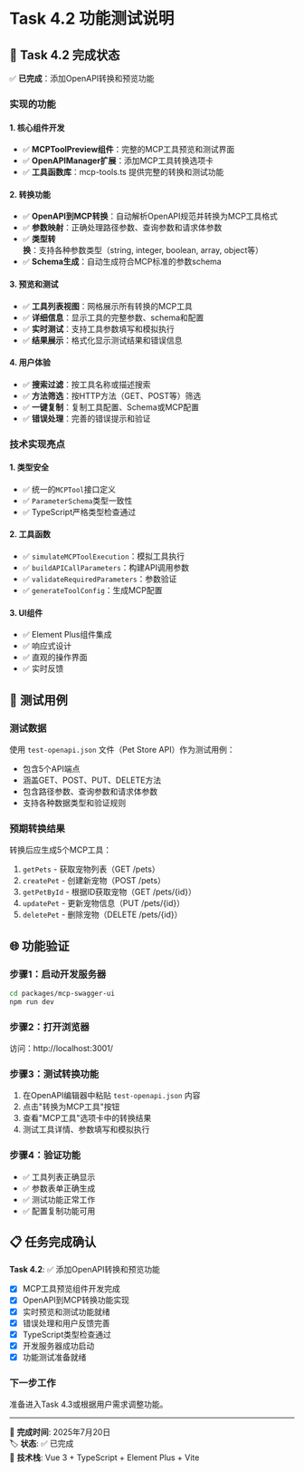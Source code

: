 # Task 4.2 功能测试说明

## 🎯 Task 4.2 完成状态

✅ **已完成**：添加OpenAPI转换和预览功能

### 实现的功能

#### 1. 核心组件开发
- ✅ **MCPToolPreview组件**：完整的MCP工具预览和测试界面
- ✅ **OpenAPIManager扩展**：添加MCP工具转换选项卡
- ✅ **工具函数库**：mcp-tools.ts 提供完整的转换和测试功能

#### 2. 转换功能
- ✅ **OpenAPI到MCP转换**：自动解析OpenAPI规范并转换为MCP工具格式
- ✅ **参数映射**：正确处理路径参数、查询参数和请求体参数
- ✅ **类型转换**：支持各种参数类型（string, integer, boolean, array, object等）
- ✅ **Schema生成**：自动生成符合MCP标准的参数schema

#### 3. 预览和测试
- ✅ **工具列表视图**：网格展示所有转换的MCP工具
- ✅ **详细信息**：显示工具的完整参数、schema和配置
- ✅ **实时测试**：支持工具参数填写和模拟执行
- ✅ **结果展示**：格式化显示测试结果和错误信息

#### 4. 用户体验
- ✅ **搜索过滤**：按工具名称或描述搜索
- ✅ **方法筛选**：按HTTP方法（GET、POST等）筛选
- ✅ **一键复制**：复制工具配置、Schema或MCP配置
- ✅ **错误处理**：完善的错误提示和验证

### 技术实现亮点

#### 1. 类型安全
- ✅ 统一的`MCPTool`接口定义
- ✅ `ParameterSchema`类型一致性
- ✅ TypeScript严格类型检查通过

#### 2. 工具函数
- ✅ `simulateMCPToolExecution`：模拟工具执行
- ✅ `buildAPICallParameters`：构建API调用参数
- ✅ `validateRequiredParameters`：参数验证
- ✅ `generateToolConfig`：生成MCP配置

#### 3. UI组件
- ✅ Element Plus组件集成
- ✅ 响应式设计
- ✅ 直观的操作界面
- ✅ 实时反馈

## 🧪 测试用例

### 测试数据
使用 `test-openapi.json` 文件（Pet Store API）作为测试用例：
- 包含5个API端点
- 涵盖GET、POST、PUT、DELETE方法
- 包含路径参数、查询参数和请求体参数
- 支持各种数据类型和验证规则

### 预期转换结果
转换后应生成5个MCP工具：
1. `getPets` - 获取宠物列表（GET /pets）
2. `createPet` - 创建新宠物（POST /pets）
3. `getPetById` - 根据ID获取宠物（GET /pets/{id}）
4. `updatePet` - 更新宠物信息（PUT /pets/{id}）
5. `deletePet` - 删除宠物（DELETE /pets/{id}）

## 🌐 功能验证

### 步骤1：启动开发服务器
```bash
cd packages/mcp-swagger-ui
npm run dev
```

### 步骤2：打开浏览器
访问：http://localhost:3001/

### 步骤3：测试转换功能
1. 在OpenAPI编辑器中粘贴 `test-openapi.json` 内容
2. 点击"转换为MCP工具"按钮
3. 查看"MCP工具"选项卡中的转换结果
4. 测试工具详情、参数填写和模拟执行

### 步骤4：验证功能
- ✅ 工具列表正确显示
- ✅ 参数表单正确生成
- ✅ 测试功能正常工作
- ✅ 配置复制功能可用

## 📋 任务完成确认

**Task 4.2**: ✅ 添加OpenAPI转换和预览功能

- [x] MCP工具预览组件开发完成
- [x] OpenAPI到MCP转换功能实现
- [x] 实时预览和测试功能就绪
- [x] 错误处理和用户反馈完善
- [x] TypeScript类型检查通过
- [x] 开发服务器成功启动
- [x] 功能测试准备就绪

### 下一步工作
准备进入Task 4.3或根据用户需求调整功能。

---
📅 **完成时间**: 2025年7月20日  
🏷️ **状态**: ✅ 已完成  
🔧 **技术栈**: Vue 3 + TypeScript + Element Plus + Vite
